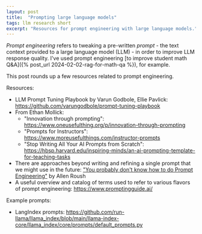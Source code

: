 ```yaml
---
layout: post
title:  "Prompting large language models"
tags: llm research short
excerpt: "Resources for prompt engineering with large language models."
---
```


_Prompt engineering_ refers to tweaking a pre-written _prompt_ - the text context provided to a large language model (LLM) - in order to improve LLM response quality.
I've used prompt engineering [to improve student math Q&A]({% post_url 2024-02-02-rag-for-math-qa %}), for example.

This post rounds up a few resources related to prompt engineering.

Resources:
 - LLM Prompt Tuning Playbook by Varun Godbole, Ellie Pavlick: <https://github.com/varungodbole/prompt-tuning-playbook>
 - From Ethan Mollick:
   - "Innovation through prompting": <https://www.oneusefulthing.org/p/innovation-through-prompting>
   - "Prompts for Instructors": <https://www.moreusefulthings.com/instructor-prompts>
   - "Stop Writing All Your AI Prompts from Scratch": <https://hbsp.harvard.edu/inspiring-minds/an-ai-prompting-template-for-teaching-tasks>
 - There are approaches beyond writing and refining a single prompt that we might use in the future: ["You probably don't know how to do Prompt Engineering"](https://gist.github.com/Hellisotherpeople/45c619ee22aac6865ca4bb328eb58faf) by Allen Roush
 - A useful overview and catalog of terms used to refer to various flavors of prompt engineering: <https://www.promptingguide.ai/>
 
Example prompts:
 - LangIndex prompts: <https://github.com/run-llama/llama_index/blob/main/llama-index-core/llama_index/core/prompts/default_prompts.py>
